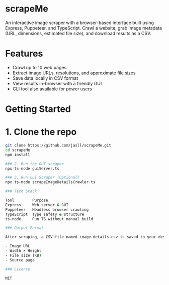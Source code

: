# scrapeMe

An interactive image scraper with a browser-based interface built using Express, Puppeteer, and TypeScript. 
Crawl a website, grab image metadata (URL, dimensions, estimated file size), and download results as a CSV.

# Features

- Crawl up to 10 web pages
- Extract image URLs, resolutions, and approximate file sizes
- Save data locally in CSV format
- View results in-browser with a friendly GUI
- CLI tool also available for power users

# Getting Started

# 1. Clone the repo

```bash
git clone https://github.com/jasll/scrapeMe.git
cd scrapeMe
npm install

### 2. Run the GUI scraper
npx ts-node guiServer.ts

### 3. Run CLI Scraper (Optional)
npx ts-node scrapeImageDetailsCrawler.ts

### Tech Stack

Tool        Purpose
Express     Web server & GUI
Puppeteer   Headless browser crawling
TypeScript  Type safety & structure
ts-node     Run TS without manual build

### Output Format

After scraping, a CSV file named image-details.csv is saved to your desktop. Each row contains:

- Image URL
- Width × Height
- File size (KB)
- Source page

### License

MIT

